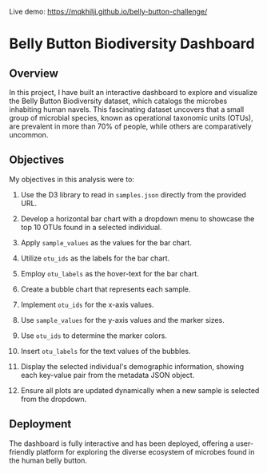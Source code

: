 Live demo: https://mqkhilji.github.io/belly-button-challenge/


# Belly Button Biodiversity Dashboard

## Overview

In this project, I have built an interactive dashboard to explore and visualize the Belly Button Biodiversity dataset, which catalogs the microbes inhabiting human navels. This fascinating dataset uncovers that a small group of microbial species, known as operational taxonomic units (OTUs), are prevalent in more than 70% of people, while others are comparatively uncommon.

## Objectives

My objectives in this analysis were to:

1.  Use the D3 library to read in `samples.json` directly from the provided URL.
    
2.  Develop a horizontal bar chart with a dropdown menu to showcase the top 10 OTUs found in a selected individual.
    
3.  Apply `sample_values` as the values for the bar chart.
    
4.  Utilize `otu_ids` as the labels for the bar chart.
    
5.  Employ `otu_labels` as the hover-text for the bar chart.
    
6.  Create a bubble chart that represents each sample.
    
7.  Implement `otu_ids` for the x-axis values.
    
8.  Use `sample_values` for the y-axis values and the marker sizes.
    
9.  Use `otu_ids` to determine the marker colors.
    
10.  Insert `otu_labels` for the text values of the bubbles.
    
11.  Display the selected individual's demographic information, showing each key-value pair from the metadata JSON object.
    
12.  Ensure all plots are updated dynamically when a new sample is selected from the dropdown.
    

## Deployment

The dashboard is fully interactive and has been deployed, offering a user-friendly platform for exploring the diverse ecosystem of microbes found in the human belly button.
